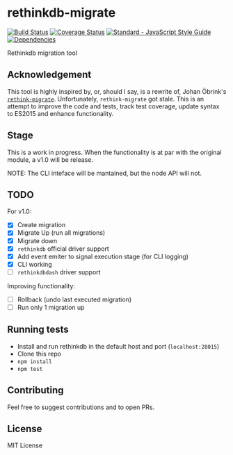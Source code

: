 # rethinkdb-migrate

[![Build Status](https://travis-ci.org/vinicius0026/rethinkdb-migrate.svg?branch=master)](https://travis-ci.org/vinicius0026/rethinkdb-migrate)
[![Coverage Status](https://coveralls.io/repos/github/vinicius0026/rethinkdb-migrate/badge.svg?branch=master)](https://coveralls.io/github/vinicius0026/rethinkdb-migrate?branch=master)
[![Standard - JavaScript Style Guide](https://img.shields.io/badge/code%20style-standard-brightgreen.svg)](http://standardjs.com/)
[![Dependencies](https://david-dm.org/vinicius0026/rethinkdb-migrate.svg)](https://david-dm.org/vinicius0026/rethinkdb-migrate)

Rethinkdb migration tool

## Acknowledgement

This tool is highly inspired by, or, should I say, is a rewrite of, Johan Öbrink's
[`rethink-migrate`](https://github.com/JohanObrink/rethink-migrate). Unfortunately,
`rethink-migrate` got stale. This is an attempt to improve the code and tests,
track test coverage, update syntax to ES2015 and enhance functionality.

## Stage

This is a work in progress. When the functionality is at par with the original
module, a v1.0 will be release.

NOTE: The CLI inteface will be mantained, but the node API will not.

## TODO

For v1.0:

- [x] Create migration
- [x] Migrate Up (run all migrations)
- [x] Migrate down
- [x] `rethinkdb` official driver support
- [x] Add event emiter to signal execution stage (for CLI logging)
- [x] CLI working
- [ ] `rethinkdbdash` driver support

Improving functionality:

- [ ] Rollback (undo last executed migration)
- [ ] Run only 1 migration up

## Running tests

- Install and run rethinkdb in the default host and port (`localhost:28015`)
- Clone this repo
- `npm install`
- `npm test`

## Contributing

Feel free to suggest contributions and to open PRs.

## License

MIT License
